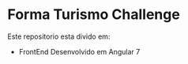 # Forma Turismo Challenge
Este repositorio esta divido em:
- FrontEnd
  Desenvolvido em Angular 7
  
